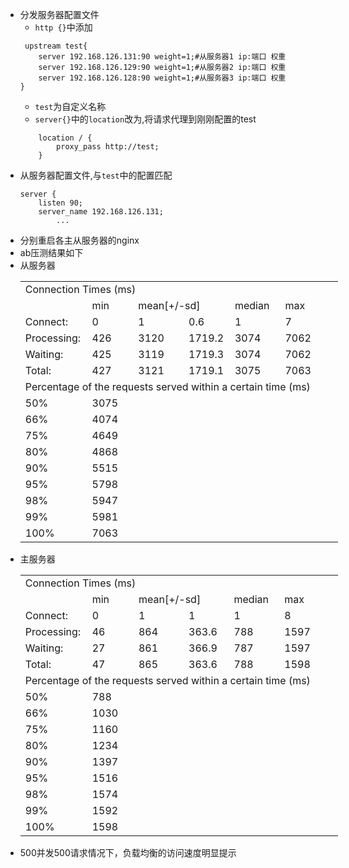  - 分发服务器配置文件
    - `http {}`中添加
    ```
     upstream test{
        server 192.168.126.131:90 weight=1;#从服务器1 ip:端口 权重
        server 192.168.126.129:90 weight=1;#从服务器2 ip:端口 权重
        server 192.168.126.128:90 weight=1;#从服务器3 ip:端口 权重
    }
    ```
    - `test`为自定义名称
    - `server{}`中的`location`改为,将请求代理到刚刚配置的test
    ```
        location / {
            proxy_pass http://test;
        }
    ```
- 从服务器配置文件,与`test`中的配置匹配
    ```
    server {
        listen 90;
        server_name 192.168.126.131;
            ...
    ```
- 分别重启各主从服务器的nginx
- ab压测结果如下
- 从服务器
    <table border=0 cellpadding=0 cellspacing=0 width=507 style='border-collapse:
     collapse;table-layout:fixed;width:381pt'>
     <col width=102 style='mso-width-source:userset;mso-width-alt:3264;width:77pt'>
     <col width=75 style='mso-width-source:userset;mso-width-alt:2400;width:56pt'>
     <col width=82 style='mso-width-source:userset;mso-width-alt:2624;width:62pt'>
     <col width=72 style='width:54pt'>
     <col width=80 style='mso-width-source:userset;mso-width-alt:2560;width:60pt'>
     <col width=96 style='mso-width-source:userset;mso-width-alt:3072;width:72pt'>
     <tr height=20 style='mso-height-source:userset;height:15.0pt'>
      <td colspan=6 height=20 class=xl68 width=507 style='height:15.0pt;width:381pt'>Connection
      Times (ms)</td>
     </tr>
     <tr height=20 style='mso-height-source:userset;height:15.0pt'>
      <td height=20 class=xl65 style='height:15.0pt'></td>
      <td class=xl65>min</td>
      <td colspan=2 class=xl65>mean[+/-sd]</td>
      <td class=xl65>median</td>
      <td class=xl65>max</td>
     </tr>
     <tr height=20 style='mso-height-source:userset;height:15.0pt'>
      <td height=20 class=xl65 style='height:15.0pt'>Connect:</td>
      <td class=xl65>0</td>
      <td class=xl65>1</td>
      <td class=xl65>0.6</td>
      <td class=xl65>1</td>
      <td class=xl65>7</td>
     </tr>
     <tr height=20 style='mso-height-source:userset;height:15.0pt'>
      <td height=20 class=xl65 style='height:15.0pt'>Processing:</td>
      <td class=xl65>426</td>
      <td class=xl65>3120</td>
      <td class=xl65>1719.2</td>
      <td class=xl65>3074</td>
      <td class=xl65>7062</td>
     </tr>
     <tr height=20 style='mso-height-source:userset;height:15.0pt'>
      <td height=20 class=xl65 style='height:15.0pt'>Waiting:</td>
      <td class=xl65>425</td>
      <td class=xl65>3119</td>
      <td class=xl65>1719.3</td>
      <td class=xl65>3074</td>
      <td class=xl65>7062</td>
     </tr>
     <tr height=20 style='mso-height-source:userset;height:15.0pt'>
      <td height=20 class=xl65 style='height:15.0pt'>Total:</td>
      <td class=xl65>427</td>
      <td class=xl65>3121</td>
      <td class=xl65>1719.1</td>
      <td class=xl65>3075</td>
      <td class=xl65>7063</td>
     </tr>
     <tr height=18 style='height:13.5pt'>
      <td colspan=6 height=18 class=xl65 width=144 style='height:13.5pt;width:108pt'>Percentage
      of the requests served within a certain time (ms)</td>
     </tr>
     <tr height=18 style='height:13.5pt'>
      <td height=18 class=xl66 style='height:13.5pt'>50%</td>
      <td class=xl65>3075</td>
     </tr>
     <tr height=18 style='height:13.5pt'>
      <td height=18 class=xl66 style='height:13.5pt'>66%</td>
      <td class=xl65>4074</td>
     </tr>
     <tr height=18 style='height:13.5pt'>
      <td height=18 class=xl66 style='height:13.5pt'>75%</td>
      <td class=xl65>4649</td>
     </tr>
     <tr height=18 style='height:13.5pt'>
      <td height=18 class=xl66 style='height:13.5pt'>80%</td>
      <td class=xl65>4868</td>
     </tr>
     <tr height=18 style='height:13.5pt'>
      <td height=18 class=xl66 style='height:13.5pt'>90%</td>
      <td class=xl65>5515</td>
     </tr>
     <tr height=18 style='height:13.5pt'>
      <td height=18 class=xl66 style='height:13.5pt'>95%</td>
      <td class=xl65>5798</td>
     </tr>
     <tr height=18 style='height:13.5pt'>
      <td height=18 class=xl66 style='height:13.5pt'>98%</td>
      <td class=xl65>5947</td>
     </tr>
     <tr height=18 style='height:13.5pt'>
      <td height=18 class=xl66 style='height:13.5pt'>99%</td>
      <td class=xl65>5981</td>
     </tr>
     <tr height=18 style='height:13.5pt'>
      <td height=18 class=xl66 style='height:13.5pt'>100%</td>
      <td class=xl65>7063</td>
     </tr>
    </table>
- 主服务器
    <table border=0 cellpadding=0 cellspacing=0 width=507 style='border-collapse:
     collapse;table-layout:fixed;width:381pt'>
     <col width=102 style='mso-width-source:userset;mso-width-alt:3264;width:77pt'>
     <col width=75 style='mso-width-source:userset;mso-width-alt:2400;width:56pt'>
     <col width=82 style='mso-width-source:userset;mso-width-alt:2624;width:62pt'>
     <col width=72 style='width:54pt'>
     <col width=80 style='mso-width-source:userset;mso-width-alt:2560;width:60pt'>
     <col width=96 style='mso-width-source:userset;mso-width-alt:3072;width:72pt'>
     <tr height=20 style='mso-height-source:userset;height:15.0pt'>
      <td colspan=6 height=20 class=xl67 width=507 style='height:15.0pt;width:381pt'>Connection
      Times (ms)</td>
     </tr>
     <tr height=20 style='mso-height-source:userset;height:15.0pt'>
      <td height=20 class=xl65 style='height:15.0pt'></td>
      <td class=xl65>min</td>
      <td colspan=2 class=xl65>mean[+/-sd]</td>
      <td class=xl65>median</td>
      <td class=xl65>max</td>
     </tr>
     <tr height=20 style='mso-height-source:userset;height:15.0pt'>
      <td height=20 class=xl65 style='height:15.0pt'>Connect:</td>
      <td class=xl65>0</td>
      <td class=xl65>1</td>
      <td class=xl65>1</td>
      <td class=xl65>1</td>
      <td class=xl65>8</td>
     </tr>
     <tr height=20 style='mso-height-source:userset;height:15.0pt'>
      <td height=20 class=xl65 style='height:15.0pt'>Processing:</td>
      <td class=xl65>46</td>
      <td class=xl65>864</td>
      <td class=xl65>363.6</td>
      <td class=xl65>788</td>
      <td class=xl65>1597</td>
     </tr>
     <tr height=20 style='mso-height-source:userset;height:15.0pt'>
      <td height=20 class=xl65 style='height:15.0pt'>Waiting:</td>
      <td class=xl65>27</td>
      <td class=xl65>861</td>
      <td class=xl65>366.9</td>
      <td class=xl65>787</td>
      <td class=xl65>1597</td>
     </tr>
     <tr height=20 style='mso-height-source:userset;height:15.0pt'>
      <td height=20 class=xl65 style='height:15.0pt'>Total:</td>
      <td class=xl65>47</td>
      <td class=xl65>865</td>
      <td class=xl65>363.6</td>
      <td class=xl65>788</td>
      <td class=xl65>1598</td>
     </tr>
     <tr height=18 style='height:13.5pt'>
      <td colspan=6 height=18 class=xl66 width=144 style='height:13.5pt;width:108pt'>Percentage
      of the requests served within a certain time (ms)</td>
     </tr>
     <tr height=18 style='height:13.5pt'>
      <td height=18 class=xl66 style='height:13.5pt'>50%</td>
      <td class=xl65>788</td>
     </tr>
     <tr height=18 style='height:13.5pt'>
      <td height=18 class=xl66 style='height:13.5pt'>66%</td>
      <td class=xl65>1030</td>
     </tr>
     <tr height=18 style='height:13.5pt'>
      <td height=18 class=xl66 style='height:13.5pt'>75%</td>
      <td class=xl65>1160</td>
     </tr>
     <tr height=18 style='height:13.5pt'>
      <td height=18 class=xl66 style='height:13.5pt'>80%</td>
      <td class=xl65>1234</td>
     </tr>
     <tr height=18 style='height:13.5pt'>
      <td height=18 class=xl66 style='height:13.5pt'>90%</td>
      <td class=xl65>1397</td>
     </tr>
     <tr height=18 style='height:13.5pt'>
      <td height=18 class=xl66 style='height:13.5pt'>95%</td>
      <td class=xl65>1516</td>
     </tr>
     <tr height=18 style='height:13.5pt'>
      <td height=18 class=xl66 style='height:13.5pt'>98%</td>
      <td class=xl65>1574</td>
     </tr>
     <tr height=18 style='height:13.5pt'>
      <td height=18 class=xl66 style='height:13.5pt'>99%</td>
      <td class=xl65>1592</td>
     </tr>
     <tr height=18 style='height:13.5pt'>
      <td height=18 class=xl66 style='height:13.5pt'>100%</td>
      <td class=xl65>1598</td>
     </tr>
    </table>
- 500并发500请求情况下，负载均衡的访问速度明显提示
